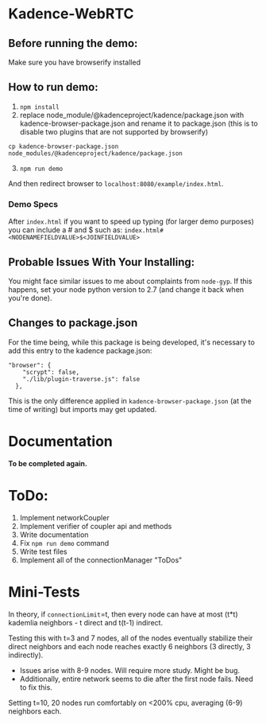# Kadence-WebRTC

## Before running the demo:
Make sure you have browserify installed

## How to run demo:

1. `npm install`
2. replace node_module/@kadenceproject/kadence/package.json with kadence-browser-package.json and rename it to package.json (this is to disable two plugins that are not supported by browserify)
```
cp kadence-browser-package.json node_modules/@kadenceproject/kadence/package.json
```

3. `npm run demo`

And then redirect browser to `localhost:8080/example/index.html`.

### Demo Specs
After `index.html` if you want to speed up typing (for larger demo purposes) you can include a # and $ such as: `index.html#<NODENAMEFIELDVALUE>$<JOINFIELDVALUE>`

## Probable Issues With Your Installing:
You might face similar issues to me about complaints from `node-gyp`. If this happens, set your node python version to 2.7 (and change it back when you're done).

## Changes to package.json
For the time being, while this package is being developed, it's necessary to add this entry to the kadence package.json:
```
"browser": {
    "scrypt": false,
    "./lib/plugin-traverse.js": false
  },
```
This is the only difference applied in `kadence-browser-package.json` (at the time of writing) but imports may get updated.


**Documentation**
=================


**To be completed again.**


**ToDo:**
========
1. Implement networkCoupler
2. Implement verifier of coupler api and methods
3. Write documentation
4. Fix `npm run demo` command
5. Write test files
6. Implement all of the connectionManager "ToDos"

**Mini-Tests**
==============

In theory, if `connectionLimit`=t, then every node can have at most (t*t) kademlia neighbors - t direct and t(t-1) indirect.


Testing this with t=3 and 7 nodes, all of the nodes eventually stabilize their direct neighbors and each node reaches exactly 6 neighbors (3 directly, 3 indirectly).
- Issues arise with 8-9 nodes. Will require more study. Might be bug.
- Additionally, entire network seems to die after the first node fails. Need to fix this.

Setting t=10, 20 nodes run comfortably on <200% cpu, averaging (6-9) neighbors each.

